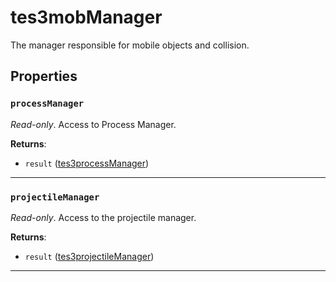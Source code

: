 <!---
	This file is autogenerated. Do not edit this file manually. Your changes will be ignored.
	More information: https://github.com/MWSE/MWSE/tree/master/docs
-->

# tes3mobManager

The manager responsible for mobile objects and collision.

## Properties

### `processManager`

*Read-only*. Access to Process Manager.

**Returns**:

* `result` ([tes3processManager](../../types/tes3processManager))

***

### `projectileManager`

*Read-only*. Access to the projectile manager.

**Returns**:

* `result` ([tes3projectileManager](../../types/tes3projectileManager))

***

